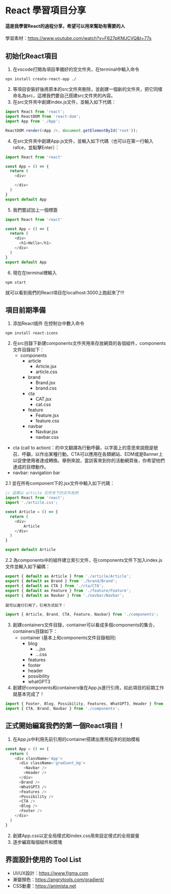 # React 學習項目分享
#### 這是我學習React的過程分享，希望可以用來幫助有需要的人
學習素材：https://www.youtube.com/watch?v=F627pKNUCVQ&t=77s

## 初始化React項目
1. 在vscode打開為項目準備好的空文件夾，在terminal中輸入命令 
```
npx install create-react-app ./
```
2. 等項目安裝好後將原本的src文件夾刪除，並創建一個新的文件夾，把它同樣命名為src，這裡我們要自己搭建src文件夾的內容。
3. 在src文件夾中創建index.js文件，並輸入如下代碼：
``` javascript
import React from 'react';
import ReactDOM from 'react-dom';
import App from './App';

ReactDOM.render(<App />, document.getElementById('root'));
```
4. 在src文件夾中創建App.js文件，並輸入如下代碼（也可以在第一行輸入rafce，並點擊Enter）：
``` javascript
import React from 'react'

const App = () => {
  return (
    <div>

    </div>
  )
}
export default App 
```
5. 我們嘗試加上一個標簽
``` javascript
import React from 'react'

const App = () => {
  return (
    <div>
      <h1>Hello</h1>
    </div>
  )
}
export default App 
```
6. 現在在terminal裡輸入
```
npm start
```
就可以看到我們的React項目在localhost:3000上跑起來了!!!
## 項目前期準備
1. 添加React插件
在控制台中數入命令
```
npm install react-icons
```
2. 在src目錄下新建components文件夾用來存放網頁的各個組件，components文件目錄如下：
    - components
        - article
            - Article.jsx
            - article.css 
        - brand
            - Brand.jsx
            - brand.css
        - cta
            - CAT.jsx
            - cat.css
        - feature
            - Feature.jsx
            - feature.css
        - navbar
            - Navbar.jsx
            - navbar.css
- cta (call to action)：的中文翻譯為行動呼籲，以字面上的意思來說既是號召、呼籲，以作出某種行動。CTA可以應用在各類網站、EDM或是Banner上以促使使用者達成轉換。舉例來說，當訪客來到你的活動網頁後，你希望他們達成的目標動作。
- navbar: navigation bar

2.1 並在所有component下的.jsx文件中輸入如下代碼：
```javascript
// 這裡以 article 文件夾下的文件為例
import React from 'react';
import './article.css';

const Article = () => {
  return (
    <div>
        Article
    </div>
  )
}

export default Article
```
2.2 為components中的組件建立索引文件，在components文件下加入index.js文件並輸入如下編碼：

``` javascript
export { default as Article } from './article/Article';
export { default as Brand } from './brand/Brand';
export { default as CTA } from './cta/CTA';
export { default as Feature } from './feature/Feature';
export { default as Navbar } from './navbar/Navbar';
```
    就可以進行引用了，引用方式如下：
```javascript
import { Article, Brand, CTA, Feature, Navbar} from './components';
```
3. 創建containers文件目錄，container可以看成多個components的集合，containers目錄如下：
    - container (基本上和components文件目錄相同)
        - blog
            - ...jsx
            - ...css
        - features
        - footer
        - header
        - possibility
        - whatGPT3
4. 創建好components和containers後在App.js進行引用，如此項目的前期工作就基本完成了！
``` javascript
import { Footer, Blog, Possibility, Features, WhatGPT3, Header } from './containers';
import { CTA, Brand, Navbar } from './components';
```
## 正式開始編寫我們的第一個React項目！
1. 在App.js中利用先前引用的container搭建出應用程序的初始模板
```javascript
const App = () => {
  return (
    <div className='App'>
      <div className='gradient_bg'>
        <Navbar />
        <Header />
      </div>
      <Brand />
      <WhatGPT3 />
      <Features />
      <Possibility />
      <CTA />
      <Blog />
      <Footer />
    </div>
  )
}
```
2. 創建App.css以定全局樣式和index.css用來設定樣式的全局變量
3. 逐步編寫每個組件和模塊



<!--
**ZhangChingYu/ZhangChingYu** is a ✨ _special_ ✨ repository because its `README.md` (this file) appears on your GitHub profile.

Here are some ideas to get you started:

- 🔭 I’m currently working on ...
- 🌱 I’m currently learning ...
- 👯 I’m looking to collaborate on ...
- 🤔 I’m looking for help with ...
- 💬 Ask me about ...
- 📫 How to reach me: ...
- 😄 Pronouns: ...
- ⚡ Fun fact: ...
-->
## 界面設計使用的 Tool List
* UI/UX設計：https://www.figma.com
* 漸變顏色：https://angrytools.com/gradient/
* CSS動畫：https://animista.net